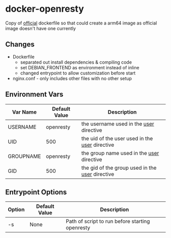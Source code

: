 # docker-openresty

Copy of [official](https://github.com/openresty/docker-openresty) dockerfile so that could create a arm64 image as official image doesn't have one currently

## Changes
* Dockerfile
  * separated out install dependencies & compiling code
  * set DEBIAN_FRONTEND as environment instead of inline
  * changed entrypoint to allow customization before start
* nginx.conf - only includes other files with no other setup

## Environment Vars
Var Name | Default Value | Description
--- | --- | ---
USERNAME | openresty | the username used in the [user](http://nginx.org/en/docs/ngx_core_module.html#user) directive
UID | 500 | the uid of the user used in the [user](http://nginx.org/en/docs/ngx_core_module.html#user) directive
GROUPNAME | openresty | the group name used in the [user](http://nginx.org/en/docs/ngx_core_module.html#user) directive
GID | 500 | the gid of the group used in the [user](http://nginx.org/en/docs/ngx_core_module.html#user) directive

## Entrypoint Options
Option | Default Value | Description
--- | --- | ---
-s | None | Path of script to run before starting openresty
